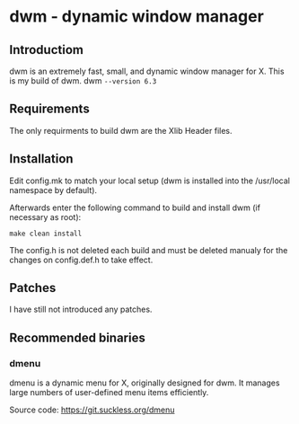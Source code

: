 # dwm - dynamic window manager

## Introductiom

dwm is an extremely fast, small, and dynamic window manager for X.
This is my build of dwm.
dwm `--version 6.3`

## Requirements

The only requirments to build dwm are the Xlib Header files.

## Installation

Edit config.mk to match your local setup (dwm is installed into the /usr/local namespace by default).

Afterwards enter the following command to build and install dwm (if necessary as root):

`make clean install`

The config.h is not deleted each build and must be deleted manualy for the changes on config.def.h to take effect.

## Patches

I have still not introduced any patches.

## Recommended binaries

### dmenu
dmenu is a dynamic menu for X, originally designed for dwm. It manages large numbers of user-defined menu items efficiently.

Source code: https://git.suckless.org/dmenu
